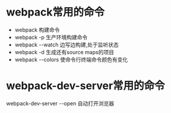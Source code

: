 # webpack常用的命令
* webpack 					构建命令
* webpack -p 				生产环境构建命令
* webpack --watch 			边写边构建,处于监听状态
* webpack -d 				生成还有source maps的项目
* webpack --colors 			使命令行终端命令颜色有变化

# webpack-dev-server常用的命令
webpack-dev-server --open 	自动打开浏览器